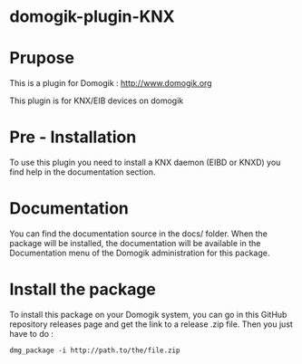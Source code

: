 domogik-plugin-KNX
======================

# Prupose
This is a plugin for Domogik : http://www.domogik.org

This plugin is for KNX/EIB devices on domogik

# Pre - Installation
To use this plugin you need to install a KNX daemon (EIBD or KNXD) you find help in the documentation section.

# Documentation
You can find the documentation source in the docs/ folder. When the package will be installed, the documentation will be available in the Documentation menu of the Domogik administration for this package. 

# Install the package

To install this package on your Domogik system, you can go in this GitHub repository releases page and get the link to a release .zip file. Then you just have to do :

    dmg_package -i http://path.to/the/file.zip
 
